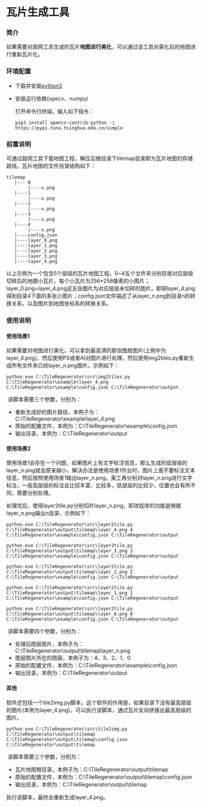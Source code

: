 

# 瓦片生成工具

### 简介

​	如果需要对路网工具生成的瓦片**地图进行美化**，可以通过该工具对美化后的地图进行重新瓦片化。

### 环境配置

- 下载并安装[python3](https://www.python.org/ftp/python/3.9.10/python-3.9.10-amd64.exe)

- 安装运行依赖(opecv、numpy)

  打开命令行终端，输入如下指令：

  ```shell
  pip3 install opencv-contrib-python -i https://pypi.tuna.tsinghua.edu.cn/simple
  ```

### 前置说明

​	可通过路网工具下载地图工程，解压后根目录下tilemap目录即为瓦片地图的存储路径。瓦片地图的文件目录结构如下：

```
tilemap
   |--- 0
        |----x.png
   |----1
        |----x.png
   |----2
        |----x.png
   |----3
        |----x.png
   |----4
        |----x.png
   |----config.json
   |----layer_0.png
   |----layer_1.png
   |----layer_2.png
   |----layer_3.png
   |----layer_4.png
```

​	以上示例为一个包含5个层级的瓦片地图工程，0~4五个文件夹分别存放对应层级切碎后的地图小瓦片，每个小瓦片为256*256像素的小图片；layer_0.png~layer_4.png这五张图片为对应层级未切碎的图片，即把layer_4.png得到目录4下面的多张小图片；config.json文件描述了从layer_n.png到目录n的转换关系，以及图片到地图坐标系的转换关系。

### 使用说明

#### 使用场景1

​	如果需要对地图进行美化，可以拿到最高清的那张图层图片(上例中为layer_4.png)，然后使用PS或者AI对图片进行处理，然后使用img2tiles.py重新生成所有文件夹已经layer_n.png图片，示例如下：

```shell
python.exe C:\TileRegenerator\src\img2tiles.py C:\TileRegenerator\example\layer_4.png C:\TileRegenerator\example\config.json C:\TileRegenerator\output
```

​	该脚本需要三个参数，分别为：

- 重新生成好的图片路径，本例子为：C:\TileRegenerator\example\layer_4.png
- 原始的配置文件，本例为：C:\TileRegenerator\example\config.json
- 输出目录，本例为：C:\TileRegenerator\output

#### 使用场景2

​	使用场景1会存在一个问题，如果图片上有文字标注信息，那么生成的低层级的layer_n.png就会原来越小，解决办法是使用场景1作业时，图片上面不要标注文本信息，然后按照使用场景1输出layer_n.png，美工再分别对layer_n.png进行文字标注，一般高层级的标注会比较丰富、比较多，低层级的比较少，位置也会有所不同，需要分别处理。

​	处理完后，使用layer2tile.py分别切片layer_n.png，即改程序的功能是根据layer_n.png输出n目录，示例如下：

```
python.exe C:\TileRegenerator\src\layer2tile.py C:\TileRegenerator\output\tilemap\layer_4.png 4 C:\TileRegenerator\example\config.json C:\TileRegenerator\output

python.exe C:\TileRegenerator\src\layer2tile.py C:\TileRegenerator\output\tilemap\layer_3.png 3 C:\TileRegenerator\example\config.json C:\TileRegenerator\output

python.exe C:\TileRegenerator\src\layer2tile.py C:\TileRegenerator\output\tilemap\layer_2.png 2 C:\TileRegenerator\example\config.json C:\TileRegenerator\output

python.exe C:\TileRegenerator\src\layer2tile.py C:\TileRegenerator\output\tilemap\layer_1.png 1 C:\TileRegenerator\example\config.json C:\TileRegenerator\output

python.exe C:\TileRegenerator\src\layer2tile.py C:\TileRegenerator\output\tilemap\layer_0.png 0 C:\TileRegenerator\example\config.json C:\TileRegenerator\output
```

​	该脚本需要四个参数，分别为：

- 处理后图层图片，本例子为：C:\TileRegenerator\output\tilemap\layer_n.png
- 图层图片所在的图层，本例子为：4、3、2、1、0
- 原始的配置文件，本例为：C:\TileRegenerator\example\config.json
- 输出目录，本例为：C:\TileRegenerator\output

#### 其他

​	软件还包括一个tile2img.py脚本，这个软件的作用是，如果目录下没有最高层级的图片(本例为layer_4.png)，可以执行该脚本，通过瓦片反向拼接出最高层级的图片。

```
python.exe C:\TileRegenerator\src\tile2img.py C:\TileRegenerator\output\tilemap C:\TileRegenerator\output\tilemap\config.json C:\TileRegenerator\output\tilemap
```

​	该脚本需要三个参数，分别为：

- 瓦片地图根目录，本例子为：C:\TileRegenerator\output\tilemap
- 原始的配置文件，本例为：C:\TileRegenerator\output\tilemap\config.json 
- 输出目录，本例为：C:\TileRegenerator\output\tilemap

执行该脚本，最终会重新生成layer_4.png。

#### 

